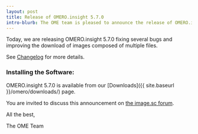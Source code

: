 ```yaml
---
layout: post
title: Release of OMERO.insight 5.7.0
intro-blurb: The OME team is pleased to announce the release of OMERO.insight 5.7.0
---
```


Today, we are releasing OMERO.insight 5.7.0 fixing several bugs and improving the download of images
composed of multiple files.

See [Changelog](https://github.com/ome/omero-insight/blob/v5.7.0/CHANGELOG.md) for more details.

### Installing the Software:

OMERO.insight 5.7.0 is available from our
[Downloads]({{ site.baseurl }}/omero/downloads/) page.

You are invited to discuss this announcement on
[the image.sc forum](https://forum.image.sc/).

All the best,

The OME Team
